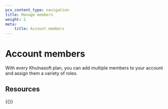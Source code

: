 ```yaml
---
pcx_content_type: navigation
title: Manage members
weight: 2
meta:
    title: Account members
---
```


# Account members

With every Khulnasoft plan, you can add multiple members to your account and assign them a variety of roles.

## Resources

{{<directory-listing showDescriptions=true >}}